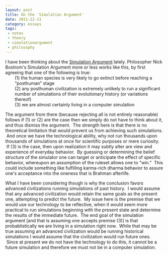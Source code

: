 ```yaml
---
layout: post
title: On the 'Simulation Argument'
date: 2011-12-11
category: essays
tags:
 - notes
 - theory
 - simulationargument
 - philosophy
---
```


<div>I have been thinking about the <a href="http://www.simulation-argument.com/">Simulation Argument</a> lately.  Philosopher Nick Bostrom's Simulation Argument more or less works like this, by first agreeing that one of the following is true:</div>
<div style="padding-left: 30px;">(1) the human species is very likely to go extinct before reaching a &ldquo;posthuman&rdquo; stage</div>
<div style="padding-left: 30px;">(2) any posthuman civilization is extremely unlikely to run a significant number of simulations of their evolutionary history (or variations thereof)</div>
<div style="padding-left: 30px;">(3) we are almost certainly living in a computer simulation</div>

<p>The argument from there (because rejecting all is not entirely reasonable) follows if (1) or (2) are the case then we simply do not have to think about it, and thus dismiss the argument. &nbsp;The strength here is that there is no theoretical limitation that would prevent us from achieving such simulations. &nbsp;And once we have the technological ability, why not run thousands upon thousands of simulations at once for scientific purposes or mere curiosity. &nbsp;If (3) is the case, then upon realization it may&nbsp;subtly&nbsp;alter are view and experience of everyday behavior. &nbsp;By guessing or determining the belief structure of the simulator one can target or anticipate the effect of specific behavior, whereupon an assumption of the ruleset allows one to "win." &nbsp;This could include something like fulfilling karma-rich dharma behavior to assure one's acceptance into the oneness that is Brahman afterlife.</p>

<p>What I have been considering though is why the conclusion favors advanced civilizations running simulations of past history. &nbsp;I would assume that any advanced civilization would retain the same goals as the present one, attempting to predict the future. &nbsp;My issue here is the premise that we would use our technology to be reflective, when it would seem more practical to run simulations beginning with the present state and determine the results of the immediate future. &nbsp;The end goal of the simulation argument [and that is assuming one accepts premise (3)] is that probablistically we are living in a simulation right now. &nbsp;While that may be true assuming an advanced civilization would be running historical simulations I would assume that the civilization would run future ones. &nbsp;Since at present we do not have the technology to do this, it cannot be a future simulation and therefore we must not be in a computer simulation.</p>
